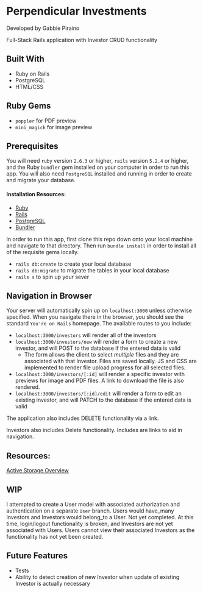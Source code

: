 # Perpendicular Investments
Developed by Gabbie Piraino

Full-Stack Rails application with Investor CRUD functionality

## Built With
* Ruby on Rails
* PostgreSQL
* HTML/CSS

## Ruby Gems
* `poppler` for PDF preview
* `mini_magick` for image preview

## Prerequisites
You will need `ruby` version `2.6.3` or higher, `rails` version `5.2.4` or higher, and the Ruby `bundler` gem installed on your computer in order to run this app. You will also need `PostgreSQL` installed and running in order to create and migrate your database.

#### Installation Resources: 
* [Ruby](https://www.ruby-lang.org/en/documentation/installation/)
* [Rails](https://guides.rubyonrails.org/v5.0/getting_started.html)
* [PostgreSQL](https://www.postgresql.org/download/) 
* [Bundler](https://bundler.io/)

In order to run this app, first clone this repo down onto your local machine and navigate to that directory. Then run `bundle install` in order to install all of the requisite gems locally.

* `rails db:create` to create your local database
* `rails db:migrate` to migrate the tables in your local database
* `rails s` to spin up your sever

## Navigation in Browser 
Your server will automatically spin up on `localhost:3000` unless otherwise specified. When you navigate there in the browser, you should see the standard `You're on Rails` homepage. The available routes to you include: 
* `localhost:3000/investors` will render all of the investors 
* `localhost:3000/investors/new` will render a form to create a new investor, and will POST to the database if the entered data is valid
  * The form allows the client to select _multiple_ files and they are associated with that Investor. Files are saved locally. JS and CSS are implemented to render file upload progress for all selected files.  
* `localhost:3000/investors/[:id]` will render a specific investor with previews for image and PDF files. A link to download the file is also rendered. 
* `localhost:3000/investors/[:id]/edit` will render a form to edit an existing investor, and will PATCH to the database if the entered data is valid 

The application also includes DELETE functionality via a link. 

Investors also includes Delete functionality. Includes are links to aid in navigation. 

## Resources: 
[Active Storage Overview](https://edgeguides.rubyonrails.org/active_storage_overview.html)

## WIP 
I attempted to create a User model with associated authorization and authentication on a separate `User` branch. Users would have_many Investors and Investors would belong_to a User. Not yet completed. At this time, login/logout functionality is broken, and Investors are not yet associated with Users. Users cannot view their associated Investors as the functionality has not yet been created. 

## Future Features 
* Tests 
* Ability to detect creation of new Investor when update of existing Investor is actually necessary 
